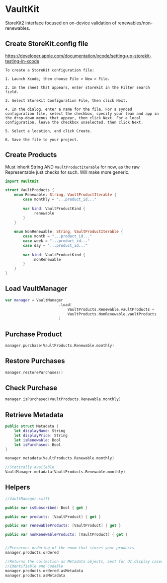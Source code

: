 # VaultKit
StoreKit2 interface focused on on-device validation of renewables/non-renewables.

## Create StoreKit.config file

https://developer.apple.com/documentation/xcode/setting-up-storekit-testing-in-xcode

```
To create a StoreKit configuration file:

1. Launch Xcode, then choose File > New > File.

2. In the sheet that appears, enter storekit in the Filter search field.

3. Select StoreKit Configuration File, then click Next.

4. In the dialog, enter a name for the file. For a synced configuration file, select the checkbox, specify your team and app in the drop-down menus that appear, then click Next. For a local configuration, leave the checkbox unselected, then click Next.

5. Select a location, and click Create.

6. Save the file to your project.
```

## Create Products

Must inherit String AND `VaultProductIterable` for now, as the raw Representable just checks for such. Will make more generic.

```swift
import VaultKit

struct VaultProducts {
    enum Renewable: String, VaultProductIterable {
        case monthly = "...product_id..."
        
        var kind: VaultProductKind {
            .renewable
        }
    }
    
    enum NonRenewable: String, VaultProductIterable {
        case month = "...product_id..."
        case week = "...product_id..."
        case day = "...product_id..."
        
        var kind: VaultProductKind {
            .nonRenewable
        }
    }
}

```

## Load VaultManager
```swift
var manager = VaultManager
                        .load(
                            VaultProducts.Renewable.vaultProducts +
                            VaultProducts.NonRenewable.vaultProducts
                        )
```

## Purchase Product
```swift
manager.purchase(VaultProducts.Renewable.monthly)
```

## Restore Purchases
```swift
manager.restorePurchases()
```

## Check Purchase
```swift
manager.isPurchased(VaultProducts.Renewable.monthly)
```

## Retrieve Metadata
```swift
public struct Metadata {
    let displayName: String
    let displayPrice: String
    let isRenewable: Bool
    let isPurchased: Bool
}
```

```swift
manager.metadata(VaultProducts.Renewable.monthly)

//Statically available
VaultManager.metadata(VaultProducts.Renewable.monthly)
```

## Helpers

```swift
//VaultManager.swift

public var isSubscribed: Bool { get }

public var products: [VaultProduct] { get }

public var renewableProducts: [VaultProduct] { get }

public var nonRenewableProducts: [VaultProduct] { get }
```

```swift

//Preserves ordering of the enum that stores your products
manager.products.ordered 

//Returns the collection as Metadata objects, best for UI display cases
//Identifiable and Codable
manager.products.ordered.asMetadata
manager.products.asMetadata

```
